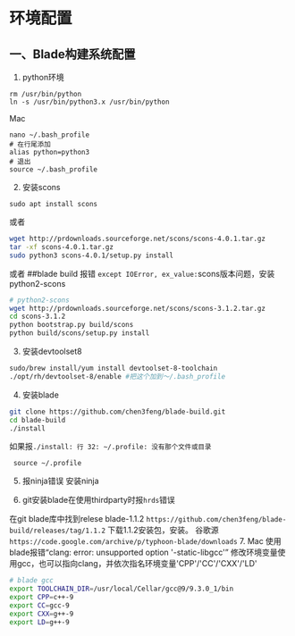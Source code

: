 # 环境配置
## 一、Blade构建系统配置
1. python环境
```
rm /usr/bin/python
ln -s /usr/bin/python3.x /usr/bin/python
```
Mac
```
nano ~/.bash_profile
# 在行尾添加
alias python=python3
# 退出
source ~/.bash_profile
```
2. 安装scons
```
sudo apt install scons
```
或者
```sh
wget http://prdownloads.sourceforge.net/scons/scons-4.0.1.tar.gz
tar -xf scons-4.0.1.tar.gz
sudo python3 scons-4.0.1/setup.py install
```
或者
##blade build 报错 `except IOError, ex_value:`scons版本问题，安装python2-scons
```sh
# python2-scons
wget http://prdownloads.sourceforge.net/scons/scons-3.1.2.tar.gz
cd scons-3.1.2
python bootstrap.py build/scons
python build/scons/setup.py install

```
3. 安装devtoolset8
```sh
sudo/brew install/yum install devtoolset-8-toolchain
./opt/rh/devtoolset-8/enable #把这个加到～/.bash_profile
```
4. 安装blade
```sh
git clone https://github.com/chen3feng/blade-build.git
cd blade-build
./install
```
如果报``./install: 行 32: ~/.profile: 没有那个文件或目录``

```
 source ~/.profile
```
5. 报ninja错误
安装ninja

6. git安装blade在使用thirdparty时报``hrds``错误

在git blade库中找到relese blade-1.1.2
``https://github.com/chen3feng/blade-build/releases/tag/1.1.2``
下载1.1.2安装包，安装。
谷歌源
``https://code.google.com/archive/p/typhoon-blade/downloads``
7. Mac 使用blade报错“clang: error: unsupported option '-static-libgcc'”
修改环境变量使用gcc，也可以指向clang，并依次指名环境变量'CPP'/'CC'/'CXX'/'LD'
```sh
# blade gcc
export TOOLCHAIN_DIR=/usr/local/Cellar/gcc@9/9.3.0_1/bin
export CPP=c++-9
export CC=gcc-9
export CXX=g++-9
export LD=g++-9
```